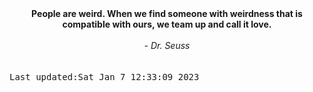 
<div align="center"><b><span>People are weird. When we find someone with weirdness that is compatible with ours, we team up and call it love.</span></b><br><br><i> - Dr. Seuss</i></div>
<br><br><kbd>Last updated:Sat Jan  7 12:33:09 2023</kbd>